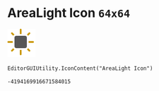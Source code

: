 # AreaLight Icon `64x64`
<img src="/img/AreaLight%20Icon.png" width=64 height=64>

``` CSharp
EditorGUIUtility.IconContent("AreaLight Icon")
```
```
-4194169916671584015
```
